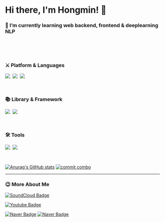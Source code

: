 # Hi there, I'm Hongmin! 👋


<h3>💪 I’m currently learning web backend, frontend & deeplearning NLP </h3>
<br>
<br>
<br>


<h3 align="left"> ⚔ Platform & Languages </h3>
           
<p align="left">
  <img src="https://img.shields.io/badge/Python-3766AB?style=for-the-badge&logo=Python&logoColor=white"/></a>&nbsp
  <img src="https://img.shields.io/badge/C++-00599C?style=for-the-badge&logo=C%2B%2B&logoColor=white"/></a>&nbsp
  <img src="https://img.shields.io/badge/Java-007396?style=for-the-badge&logo=Java&logoColor=white"/></a>&nbsp                           
</p>
<br>


<h3 align="left"> 📚 Library & Framework </h3>
           
<p align="left">
  <img src="https://img.shields.io/badge/React-61DAFB?style=for-the-badge&logo=React&logoColor=white"/></a>&nbsp      
  <img src="https://img.shields.io/badge/Spring-6DB33F?style=for-the-badge&logo=Spring&logoColor=white">
</p>

<br>

<h3 align="left"> 🛠 Tools </h3>

<p align="left">
  <img src="https://img.shields.io/badge/Git-F05032?style=for-the-badge&logo=Git&logoColor=white"/></a>&nbsp
  <img src="https://img.shields.io/badge/Firebase-FFCA28?style=for-the-badge&logo=Firebase&logoColor=white"/></a>&nbsp
</p>

<br>


<div align="left">
  
[![Anurag's GitHub stats](https://github-readme-stats.vercel.app/api?username=honghyeong&show_icons=true&theme=tokyonight)](https://github.com/anuraghazra/github-readme-stats)
[![commit combo](http://commitcombo.com/get?user=honghyeong&theme=Indigo&v=2)](https://github.com/devxb/commitcombo)
</div>

--------------------------------
<h3 align="left">😉 More About Me </h3>

<div align="left">
  
[![SoundCloud Badge](https://img.shields.io/badge/SoundCloud-ff3300?style=flat&logo=SoundCloud&logoColor=white&link=https://soundcloud.com/ohhongmin)](https://soundcloud.com/ohhongmin)
  
 [![Youtube Badge](https://img.shields.io/badge/Youtube-ff3300?style=flat&logo=Youtube&logoColor=white&link=https://www.youtube.com/channel/UCtnXXh9EGx-y6mNzUnfDuRg/channels)](https://www.youtube.com/channel/UCtnXXh9EGx-y6mNzUnfDuRg/channels)

[![Naver Badge](https://img.shields.io/badge/Tistory-000000?style=flat&logo=StoryBlok&logoColor=white&link=https://5hongmin.tistory.com/)](https://5hongmin.tistory.com/)
[![Naver Badge](https://img.shields.io/badge/Naver-03C75A?style=flat&logo=StoryBlok&logoColor=white&link=https://blog.naver.com/ohhongmin/)](https://blog.naver.com/ohhongmin)

</div> 
